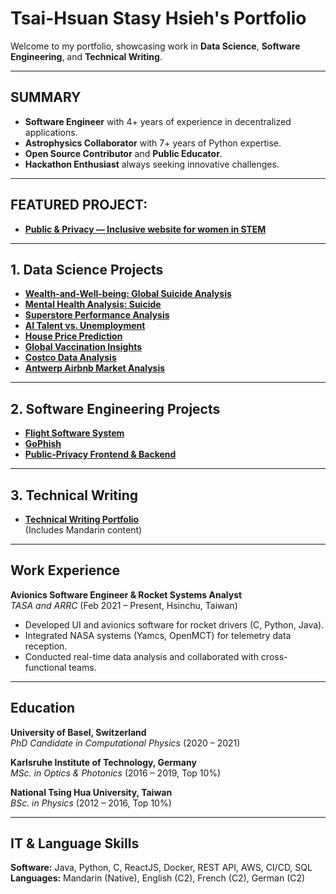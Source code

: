 # Tsai-Hsuan Stasy Hsieh's Portfolio

Welcome to my portfolio, showcasing work in **Data Science**, **Software Engineering**, and **Technical Writing**.

---

## SUMMARY

- **Software Engineer** with 4+ years of experience in decentralized applications.
- **Astrophysics Collaborator** with 7+ years of Python expertise.
- **Open Source Contributor** and **Public Educator**.
- **Hackathon Enthusiast** always seeking innovative challenges.

---

## FEATURED PROJECT:  
- **[Public & Privacy — Inclusive website for women in STEM](https://youtu.be/0l37bo8lUlg?si=uyWxFp0PsoHVnLll)**

---

## 1. Data Science Projects

- **[Wealth-and-Well-being: Global Suicide Analysis](https://github.com/thstasy/Wealth-and-Well-being-A-Global-Suicide-Analysis)**  
- **[Mental Health Analysis: Suicide](https://github.com/thstasy/Mental-Health-Analysis-Suicide)**  
- **[Superstore Performance Analysis](https://github.com/thstasy/Data-Driven-Insights-Unveiling-Superstore-Performance)**  
- **[AI Talent vs. Unemployment](https://github.com/thstasy/AI-Talent-vs-Unemployment)**  
- **[House Price Prediction](https://github.com/thstasy/House-Price-Prediction-Using-Linear-Regression)**  
- **[Global Vaccination Insights](https://github.com/thstasy/Global-Vaccination-Data-Analysis-Insights)**  
- **[Costco Data Analysis](https://github.com/thstasy/Costco-Data-Analysis-Report)**  
- **[Antwerp Airbnb Market Analysis](https://github.com/thstasy/A-Market-Analysis-of-Antwerp-Airbnb-Pricing)**  

---

## 2. Software Engineering Projects

- **[Flight Software System](https://github.com/thstasy/Flight-Software-System)**  
- **[GoPhish](https://github.com/thstasy/GoPhish)**  
- **[Public-Privacy Frontend & Backend](https://github.com/thstasy/public-privacy-frontend)**

---

## 3. Technical Writing

- **[Technical Writing Portfolio](https://github.com/thstasy/Technical-Writing-Portfolio)**  
  (Includes Mandarin content)

---

## Work Experience

**Avionics Software Engineer & Rocket Systems Analyst**  
_TASA and ARRC_ (Feb 2021 – Present, Hsinchu, Taiwan)  
- Developed UI and avionics software for rocket drivers (C, Python, Java).
- Integrated NASA systems (Yamcs, OpenMCT) for telemetry data reception.
- Conducted real-time data analysis and collaborated with cross-functional teams.

---

## Education

**University of Basel, Switzerland**  
_PhD Candidate in Computational Physics_ (2020 – 2021)

**Karlsruhe Institute of Technology, Germany**  
_MSc. in Optics & Photonics_ (2016 – 2019, Top 10%)

**National Tsing Hua University, Taiwan**  
_BSc. in Physics_ (2012 – 2016, Top 10%)

---

## IT & Language Skills

**Software:** Java, Python, C, ReactJS, Docker, REST API, AWS, CI/CD, SQL  
**Languages:** Mandarin (Native), English (C2), French (C2), German (C2)
